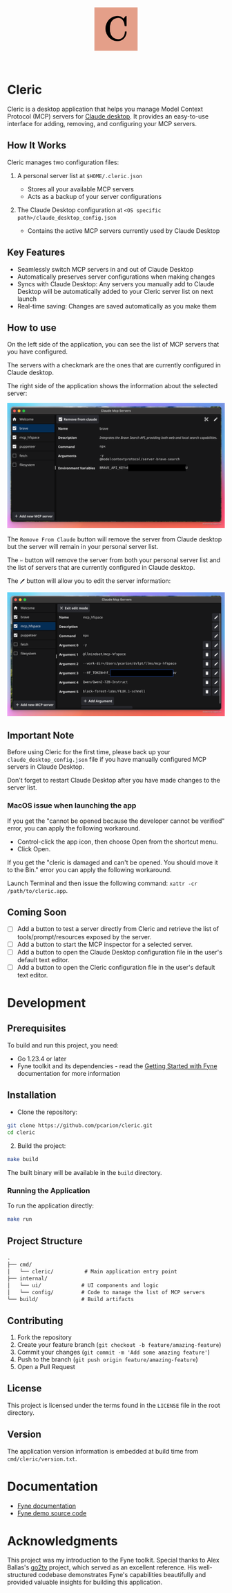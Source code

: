 <br/>
<p align="center">
<img src="assets/cleric-logo.svg" width="100" alt="Cleric logo">
</p>
<br/>

# Cleric

Cleric is a desktop application that helps you manage Model Context Protocol (MCP) servers for [Claude desktop](https://claude.ai/download). It provides an easy-to-use interface for adding, removing, and configuring your MCP servers.

## How It Works

Cleric manages two configuration files:

1. A personal server list at `$HOME/.cleric.json`
   - Stores all your available MCP servers
   - Acts as a backup of your server configurations

2. The Claude Desktop configuration at `<OS specific path>/claude_desktop_config.json`
   - Contains the active MCP servers currently used by Claude Desktop

## Key Features

- Seamlessly switch MCP servers in and out of Claude Desktop
- Automatically preserves server configurations when making changes
- Syncs with Claude Desktop: Any servers you manually add to Claude Desktop will be automatically added to your Cleric server list on next launch
- Real-time saving: Changes are saved automatically as you make them


## How to use

On the left side of the application, you can see the list of MCP servers that you have configured.

The servers with a checkmark are the ones that are currently configured in Claude desktop.

The right side of the application shows the information about the selected server:

![MCP server information](assets/cleric-screenshot-01.png)

The `Remove From Claude` button will remove the server from Claude desktop but the server will remain in your personal server list.

The `✄` button will remove the server from both your personal server list and the list of servers that are currently configured in Claude desktop.

The `🖊️` button will allow you to edit the server information:

![MCP server information](assets/cleric-screenshot-02.png)

## Important Note

Before using Cleric for the first time, please back up your `claude_desktop_config.json` file if you have manually configured MCP servers in Claude Desktop.

Don't forget to restart Claude Desktop after you have made changes to the server list.


### MacOS issue when launching the app

If you get the "cannot be opened because the developer cannot be verified" error, you can apply the following workaround.

* Control-click the app icon, then choose Open from the shortcut menu.
* Click Open.

If you get the "cleric is damaged and can't be opened. You should move it to the Bin." error you can apply the following workaround.

Launch Terminal and then issue the following command: `xattr -cr /path/to/cleric.app`.

## Coming Soon

- [ ] Add a button to test a server directly from Cleric and retrieve the list of tools/prompt/resources exposed by the server.
- [ ] Add a button to start the MCP inspector for a selected server.
- [ ] Add a button to open the Claude Desktop configuration file in the user's default text editor.
- [ ] Add a button to open the Cleric configuration file in the user's default text editor.

# Development

## Prerequisites

To build and run this project, you need:

- Go 1.23.4 or later
- Fyne toolkit and its dependencies - read the [Getting Started with Fyne](https://docs.fyne.io/started/) documentation for more information

## Installation

- Clone the repository:

```bash
git clone https://github.com/pcarion/cleric.git
cd cleric
```

2. Build the project:

```bash
make build
```

The built binary will be available in the `build` directory.

### Running the Application

To run the application directly:
```bash
make run
```

## Project Structure

```
.
├── cmd/
│   └── cleric/          # Main application entry point
├── internal/
│   └── ui/             # UI components and logic
│   └── config/         # Code to manage the list of MCP servers
└── build/              # Build artifacts
```

## Contributing

1. Fork the repository
2. Create your feature branch (`git checkout -b feature/amazing-feature`)
3. Commit your changes (`git commit -m 'Add some amazing feature'`)
4. Push to the branch (`git push origin feature/amazing-feature`)
5. Open a Pull Request

## License

This project is licensed under the terms found in the `LICENSE` file in the root directory.

## Version

The application version information is embedded at build time from `cmd/cleric/version.txt`.

# Documentation
* [Fyne documentation](https://docs.fyne.io/)
* [Fyne demo source code](https://github.com/fyne-io/fyne/blob/master/cmd/fyne_demo/main.go)

# Acknowledgments

This project was my introduction to the Fyne toolkit. Special thanks to Alex Ballas's [go2tv](https://github.com/alexballas/go2tv) project, which served as an excellent reference. His well-structured codebase demonstrates Fyne's capabilities beautifully and provided valuable insights for building this application.

